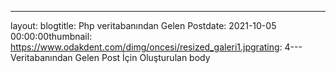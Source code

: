 

  
---
layout: blogtitle: Php veritabanından Gelen Postdate: 2021-10-05 00:00:00thumbnail: https://www.odakdent.com/dimg/oncesi/resized_galeri1.jpgrating: 4---
Veritabanından Gelen Post İçin Oluşturulan body
